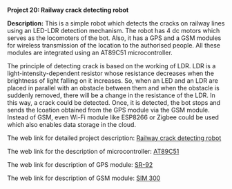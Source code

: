 __Project 20: Railway crack detecting robot__

__Description:__
This is a simple robot which detects the cracks on railway lines using an LED-LDR detection mechanism. The robot has 4 dc motors which serves as the locomoters of the bot. Also, it has a GPS and a  GSM modules for wireless transmission of the location to the authorised people. All these modules are integrated using an AT89C51 microcontroller.

The principle of detecting crack is based on the working of LDR. LDR is a light-intensity-dependent resistor whose resistance decreases when the brightness of light falling on it increases. So, when an LED and an LDR are placed in parallel with an obstacle between them and when the obstacle is suddenly removed, there will be a change in the resistance of the LDR. In this way, a crack could be detected. Once, it is detected, the bot stops and sends the lcoation obtained from the GPS module via the GSM module. Instead of GSM, even Wi-Fi module like ESP8266 or Zigbee could be used which also enables data storage in the cloud.

The web link for detailed project description: [Railway crack detecting robot](http://ijsetr.org/wp-content/uploads/2014/05/IJSETR-VOL-3-ISSUE-5-1453-1457.pdf)

The web link for the description of microcontroller: [AT89C51](http://www.keil.com/dd/docs/datashts/atmel/at89c51_ds.pdf)

The web link for description of GPS module: [SR-92](https://d1.amobbs.com/bbs_upload782111/files_10/ourdev_334943.pdf)

The web link for description of GSM module: [SIM 300]()
